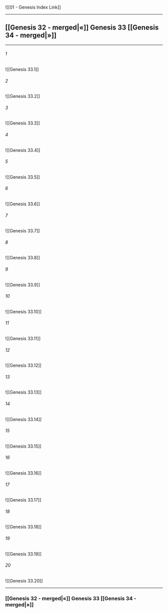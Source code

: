 ![[01 - Genesis Index Link]]

---
##  [[Genesis 32 - merged|«]] Genesis 33 [[Genesis 34 - merged|»]]

---

###### 1
![[Genesis 33.1]] 

###### 2
![[Genesis 33.2]] 

###### 3
![[Genesis 33.3]] 

###### 4
![[Genesis 33.4]]

###### 5 
![[Genesis 33.5]] 

###### 6
![[Genesis 33.6]] 

###### 7
![[Genesis 33.7]] 

###### 8
![[Genesis 33.8]] 

###### 9
![[Genesis 33.9]] 

###### 10
![[Genesis 33.10]] 

###### 11
![[Genesis 33.11]] 

###### 12
![[Genesis 33.12]]

###### 13
![[Genesis 33.13]] 

###### 14
![[Genesis 33.14]] 

###### 15
![[Genesis 33.15]]

###### 16
![[Genesis 33.16]] 

###### 17
![[Genesis 33.17]]

###### 18
![[Genesis 33.18]] 

###### 19
![[Genesis 33.19]] 

###### 20
![[Genesis 33.20]]


---
###  [[Genesis 32 - merged|«]] Genesis 33 [[Genesis 34 - merged|»]]
